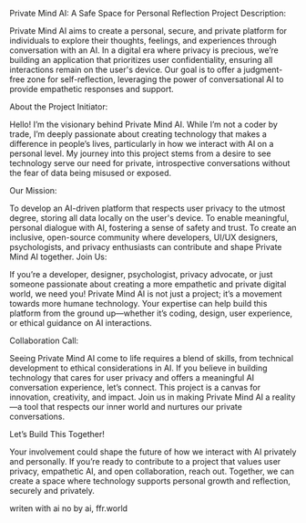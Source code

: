 Private Mind AI: A Safe Space for Personal Reflection
Project Description:

Private Mind AI aims to create a personal, secure, and private platform for individuals to explore their thoughts, feelings, and experiences through conversation with an AI. In a digital era where privacy is precious, we’re building an application that prioritizes user confidentiality, ensuring all interactions remain on the user's device. Our goal is to offer a judgment-free zone for self-reflection, leveraging the power of conversational AI to provide empathetic responses and support.

About the Project Initiator:

Hello! I’m the visionary behind Private Mind AI. While I’m not a coder by trade, I’m deeply passionate about creating technology that makes a difference in people’s lives, particularly in how we interact with AI on a personal level. My journey into this project stems from a desire to see technology serve our need for private, introspective conversations without the fear of data being misused or exposed.

Our Mission:

To develop an AI-driven platform that respects user privacy to the utmost degree, storing all data locally on the user's device.
To enable meaningful, personal dialogue with AI, fostering a sense of safety and trust.
To create an inclusive, open-source community where developers, UI/UX designers, psychologists, and privacy enthusiasts can contribute and shape Private Mind AI together.
Join Us:

If you’re a developer, designer, psychologist, privacy advocate, or just someone passionate about creating a more empathetic and private digital world, we need you! Private Mind AI is not just a project; it’s a movement towards more humane technology. Your expertise can help build this platform from the ground up—whether it’s coding, design, user experience, or ethical guidance on AI interactions.

Collaboration Call:

Seeing Private Mind AI come to life requires a blend of skills, from technical development to ethical considerations in AI. If you believe in building technology that cares for user privacy and offers a meaningful AI conversation experience, let’s connect. This project is a canvas for innovation, creativity, and impact. Join us in making Private Mind AI a reality—a tool that respects our inner world and nurtures our private conversations.

Let’s Build This Together!

Your involvement could shape the future of how we interact with AI privately and personally. If you’re ready to contribute to a project that values user privacy, empathetic AI, and open collaboration, reach out. Together, we can create a space where technology supports personal growth and reflection, securely and privately.

writen with ai no by ai,
ffr.world


